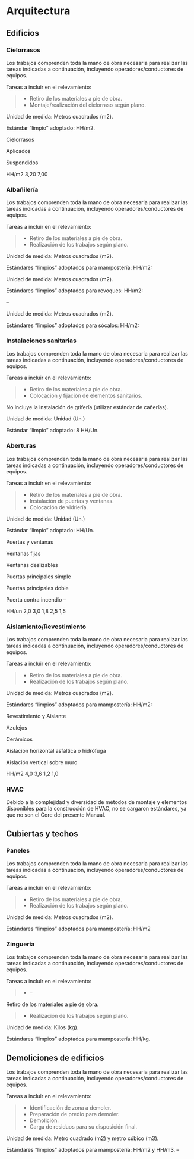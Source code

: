 # Arquitectura

## Edificios

### Cielorrasos

Los trabajos comprenden toda la mano de obra necesaria para realizar las tareas indicadas a continuación, incluyendo operadores/conductores de equipos.

Tareas a incluir en el relevamiento:

> - Retiro de los materiales a pie de obra.
> - Montaje/realización del cielorraso según plano.

Unidad de medida: Metros cuadrados (m2).

Estándar “limpio” adoptado: HH/m2.

Cielorrasos

Aplicados

Suspendidos

HH/m2
3,20
7,00

### Albañilería

Los trabajos comprenden toda la mano de obra necesaria para realizar las tareas indicadas a continuación, incluyendo operadores/conductores de equipos.

Tareas a incluir en el relevamiento:

> - Retiro de los materiales a pie de obra.
> - Realización de los trabajos según plano.

Unidad de medida: Metros cuadrados (m2).

Estándares “limpios” adoptados para mampostería: HH/m2:

Unidad de medida: Metros cuadrados (m2).

Estándares “limpios” adoptados para revoques: HH/m2:

–

Unidad de medida: Metros cuadrados (m2).

Estándares “limpios” adoptados para sócalos: HH/m2:

### Instalaciones sanitarias <Badge type="warning" text="8 HH/Un" />

Los trabajos comprenden toda la mano de obra necesaria para realizar las tareas indicadas a continuación, incluyendo operadores/conductores de equipos.

Tareas a incluir en el relevamiento:

> - Retiro de los materiales a pie de obra.
> - Colocación y fijación de elementos sanitarios.

No incluye la instalación de grifería (utilizar estándar de cañerías).

Unidad de medida: Unidad (Un.)

Estándar “limpio” adoptado: 8 HH/Un.

### Aberturas

Los trabajos comprenden toda la mano de obra necesaria para realizar las tareas indicadas a continuación, incluyendo operadores/conductores de equipos.

Tareas a incluir en el relevamiento:

> - Retiro de los materiales a pie de obra.
> - Instalación de puertas y ventanas.
> - Colocación de vidriería.

Unidad de medida: Unidad (Un.)

Estándar “limpio” adoptado: HH/Un.

Puertas y ventanas

Ventanas fijas

Ventanas deslizables

Puertas principales simple

Puertas principales doble

Puerta contra incendio
–

HH/un
2,0
3,0
1,8
2,5
1,5

### Aislamiento/Revestimiento

Los trabajos comprenden toda la mano de obra necesaria para realizar las tareas indicadas a continuación, incluyendo operadores/conductores de equipos.

Tareas a incluir en el relevamiento:

> - Retiro de los materiales a pie de obra.
> - Realización de los trabajos según plano.

Unidad de medida: Metros cuadrados (m2).

Estándares “limpios” adoptados para mampostería: HH/m2:

Revestimiento y Aislante

Azulejos

Cerámicos

Aislación horizontal asfáltica o hidrófuga

Aislación vertical sobre muro

HH/m2
4,0
3,6
1,2
1,0

### HVAC

Debido a la complejidad y diversidad de métodos de montaje y elementos disponibles para la construcción de HVAC, no se cargaron estándares, ya que no son el Core del presente Manual.

## Cubiertas y techos

### Paneles

Los trabajos comprenden toda la mano de obra necesaria para realizar las tareas indicadas a continuación, incluyendo operadores/conductores de equipos.

Tareas a incluir en el relevamiento:

> - Retiro de los materiales a pie de obra.
> - Realización de los trabajos según plano.

Unidad de medida: Metros cuadrados (m2).

Estándares “limpios” adoptados para mampostería: HH/m2

### Zinguería

Los trabajos comprenden toda la mano de obra necesaria para realizar las tareas indicadas a continuación, incluyendo operadores/conductores de equipos.

Tareas a incluir en el relevamiento:

> - –

Retiro de los materiales a pie de obra.

> - Realización de los trabajos según plano.

Unidad de medida: Kilos (kg).

Estándares “limpios” adoptados para mampostería: HH/kg.

## Demoliciones de edificios

Los trabajos comprenden toda la mano de obra necesaria para realizar las tareas indicadas a continuación, incluyendo operadores/conductores de equipos.

Tareas a incluir en el relevamiento:

> - Identificación de zona a demoler.
> - Preparación de predio para demoler.
> - Demolición.
> - Carga de residuos para su disposición final.

Unidad de medida: Metro cuadrado (m2) y metro cúbico (m3).

Estándares “limpios” adoptados para mampostería: HH/m2 y HH/m3.
–